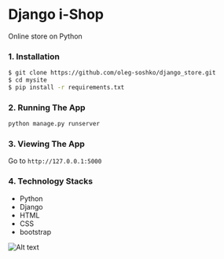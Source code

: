 # Django i-Shop
  Online store on Python
### 1. Installation

```bash
$ git clone https://github.com/oleg-soshko/django_store.git
$ cd mysite
$ pip install -r requirements.txt
```

### 2. Running The App

```bash
python manage.py runserver
```

### 3. Viewing The App

Go to `http://127.0.0.1:5000`

### 4. Technology Stacks
- Python
- Django
- HTML
- CSS
- bootstrap

<img
  src="mysite/site_images/1.jpg"
  alt="Alt text"
  title="Optional title"
  style="display: inline-block; margin: 0 auto; max-width: 300px">